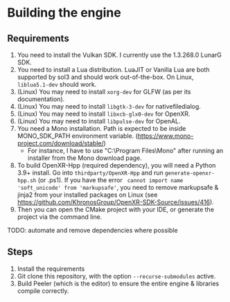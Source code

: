 # Building the engine

## Requirements
1. You need to install the Vulkan SDK. I currently use the 1.3.268.0 LunarG SDK.
2. You need to install a Lua distribution. LuaJIT or Vanilla Lua are both supported by sol3 and should work out-of-the-box. On Linux, `liblua5.1-dev` should work.
3. (Linux) You may need to install `xorg-dev` for GLFW (as per its documentation).
4. (Linux) You may need to install `libgtk-3-dev` for nativefiledialog.
5. (Linux) You may need to install `libxcb-glx0-dev` for OpenXR.
6. (Linux) You may need to install `libpulse-dev` for OpenAL.
7. You need a Mono installation. Path is expected to be inside MONO_SDK_PATH environment variable. (https://www.mono-project.com/download/stable/)
   * For instance, I have to use "C:\Program Files\Mono" after running an installer from the Mono download page.
8. To build OpenXR-Hpp (required dependency), you will need a Python 3.9+ install.
Go into `thirdparty/OpenXR-Hpp` and run `generate-openxr-hpp.sh` (or .ps1). If you have the error ` cannot import name 'soft_unicode' from 'markupsafe'`, you need to remove markupsafe & jinja2 from your installed packages on Linux (see https://github.com/KhronosGroup/OpenXR-SDK-Source/issues/416).
9. Then you can open the CMake project with your IDE, or generate the project via the command line.

TODO: automate and remove dependencies where possible

## Steps

1. Install the requirements
2. Git clone this repository, with the option `--recurse-submodules` active.
3. Build Peeler (which is the editor) to ensure the entire engine & libraries compile correctly.